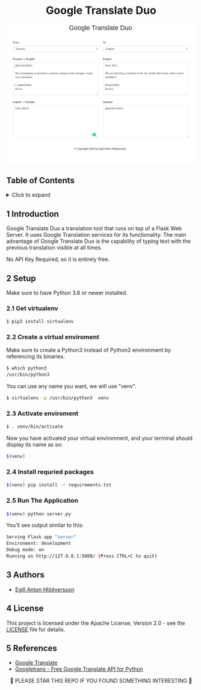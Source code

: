 <h1 align="center">
Google Translate Duo
</h1>

<img src="img/screencapture.gif" alt="Screencapture" align="center"/>

## Table of Contents
<!-- ⛔️ MD-MAGIC-EXAMPLE:START (TOC:collapse=true&collapseText=Click to expand) -->
<details>
<summary>Click to expand</summary>

1. [Introduction](#1-introduction)
2. [Setup](#2-setup)
3. [Authors](#3-authors)
4. [License](#4-license)
5. [References](#5-references)

</details>
<!-- ⛔️ MD-MAGIC-EXAMPLE:END -->

## 1 Introduction
Google Translate Duo a translation tool that runs on top of a Flask Web Server. 
It uses Google Translation services for its functionality.
The main advantage of Google Translate Duo is the capability of typing text with the previous translation visible at all times. 

No API Key Required, so it is entirely free.


## 2 Setup

Make sure to have Python 3.6 or newer installed.

### 2.1 Get virtualenv

```bash
$ pip3 install virtualenv
```

### 2.2 Create a virtual enviroment

Make sure to create a Python3 instead of Python2 environment by referencing its binaries.
```bash
$ which python3
/usr/bin/python3
```

You can use any name you want, we will use "venv".
```bash
$ virtualenv -p /usr/bin/python3  venv
```

### 2.3 Activate enviroment

```bash
$ . venv/bin/activate
```

Now you have activated your virtual environment, and your terminal should display its name as so:
```bash
$(venv)
```

### 2.4 Install requried packages
```bash
$(venv) pip install -r requirements.txt  
```

### 2.5 Run The Application

```bash
$(venv) python server.py
```

You’ll see output similar to this:

```bash
Serving Flask app "server"
Environment: development
Debug mode: on
Running on http://127.0.0.1:5000/ (Press CTRL+C to quit)
```


## 3 Authors
* [Egill Anton Hlöðversson](https://github.com/egillanton)

## 4 License
This project is licensed under the Apache License, Version 2.0 - see the [LICENSE](LICENSE) file for details.

## 5 References
* [Google Translate](https://translate.google.com/)
* [Googletrans - Free Google Translate API for Python](https://github.com/ssut/py-googletrans)

<p align="center">
🌟 PLEASE STAR THIS REPO IF YOU FOUND SOMETHING INTERESTING 🌟
</p>